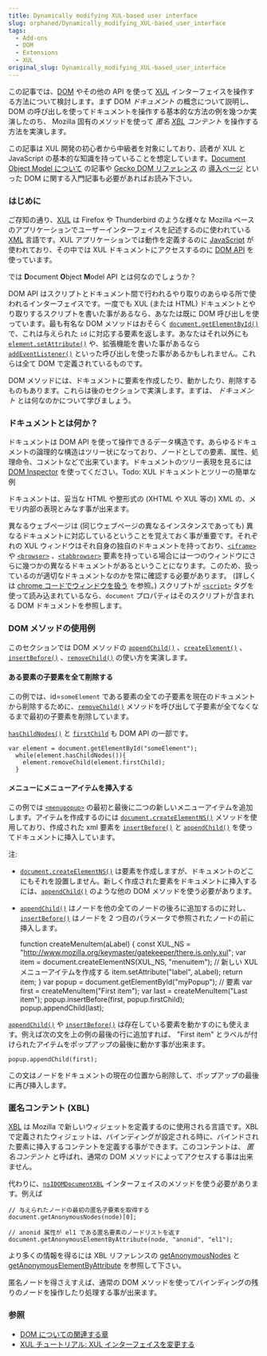 ```yaml
---
title: Dynamically modifying XUL-based user interface
slug: orphaned/Dynamically_modifying_XUL-based_user_interface
tags:
  - Add-ons
  - DOM
  - Extensions
  - XUL
original_slug: Dynamically_modifying_XUL-based_user_interface
---
```

この記事では、[DOM](ja/DOM) やその他の API を使って [XUL](ja/XUL) インターフェイスを操作する方法について検討します。まず DOM
_ドキュメント_
の概念について説明し、DOM の呼び出しを使ってドキュメントを操作する基本的な方法の例を幾つか実演したのち、 Mozilla 固有のメソッドを使って
_匿名 [XBL](ja/XBL) コンテント_
を操作する方法を実演します。

この記事は XUL 開発の初心者から中級者を対象にしており、読者が XUL と JavaScript の基本的な知識を持っていることを想定しています。[Document Object Model について](ja/About_the_Document_Object_Model) の記事や [Gecko DOM リファレンス](ja/Gecko_DOM_Reference) の [導入ページ](ja/Gecko_DOM_Reference/Introduction) といった DOM に関する入門記事も必要があればお読み下さい。

### はじめに

ご存知の通り、[XUL](ja/XUL) は Firefox や Thunderbird のような様々な Mozilla ベースのアプリケーションでユーザーインターフェイスを記述するのに使われている [XML](ja/XML) 言語です。XUL アプリケーションでは動作を定義するのに [JavaScript](ja/JavaScript) が使われており、その中では XUL ドキュメントにアクセスするのに [DOM API](ja/Gecko_DOM_Reference) を使っています。

では **D**ocument **O**bject **M**odel API とは何なのでしょうか？

DOM API はスクリプトとドキュメント間で行われるやり取りのあらゆる所で使われるインターフェイスです。一度でも XUL (または HTML) ドキュメントとやり取りするスクリプトを書いた事があるなら、あなたは既に DOM 呼び出しを使っています。最も有名な DOM メソッドはおそらく [`document.getElementById()`](ja/DOM/document.getElementById) で、これは与えられた `id` に対応する要素を返します。あなたはそれ以外にも [`element.setAttribute()`](ja/DOM/element.setAttribute) や、拡張機能を書いた事があるなら [`addEventListener()`](ja/DOM/element.addEventListener) といった呼び出しを使った事があるかもしれません。これらは全て DOM で定義されているものです。

DOM メソッドには、ドキュメントに要素を作成したり、動かしたり、削除するものもあります。これらは後のセクションで実演します。まずは、
_ドキュメント_
とは何なのかについて学びましょう。

### ドキュメントとは何か？

ドキュメントは DOM API を使って操作できるデータ構造です。あらゆるドキュメントの論理的な構造はツリー状になっており、ノードとしての要素、属性、処理命令、コメントなどで出来ています。ドキュメントのツリー表現を見るには [DOM Inspector](ja/DOM_Inspector) を使ってください。Todo: XUL ドキュメントとツリーの簡単な例

ドキュメントは、妥当な HTML や整形式の (XHTML や XUL 等の) XML の、メモリ内部の表現とみなす事が出来ます。

異なるウェブページは (同じウェブページの異なるインスタンスであっても) 異なるドキュメントに対応しているということを覚えておく事が重要です。それぞれの XUL ウィンドウはそれ自身の独自のドキュメントを持っており、[`<iframe>`](ja/XUL/iframe) や [`<browser>`](ja/XUL/browser) 、[`<tabbrowser>`](ja/XUL/tabbrowser) 要素を持っている場合には一つのウィンドウにさらに幾つかの異なるドキュメントがあるということになります。このため、扱っているのが適切なドキュメントなのかを常に確認する必要があります。 (詳しくは [chrome コードでウィンドウを扱う](ja/Working_with_windows_in_chrome_code) を参照。) スクリプトが [`<script>`](ja/XUL/script) タグを使って読み込まれているなら、`document` プロパティはそのスクリプトが含まれる DOM ドキュメントを参照します。

### DOM メソッドの使用例

このセクションでは DOM メソッドの [`appendChild()`](ja/DOM/element.appendChild) 、[`createElement()`](ja/DOM/document.createElement) 、[`insertBefore()`](ja/DOM/element.insertBefore) 、[`removeChild()`](ja/DOM/element.removeChild) の使い方を実演します。

#### ある要素の子要素を全て削除する

この例では、id=`someElement` である要素の全ての子要素を現在のドキュメントから削除するために、[`removeChild()`](ja/DOM/element.removeChild) メソッドを呼び出して子要素が全てなくなるまで最初の子要素を削除しています。

[`hasChildNodes()`](ja/DOM/element.hasChildNodes) と [`firstChild`](ja/DOM/element.firstChild) も DOM API の一部です。

    var element = document.getElementById("someElement");
      while(element.hasChildNodes()){
        element.removeChild(element.firstChild);
      }

#### メニューにメニューアイテムを挿入する

この例では [`<menupopup>`](ja/XUL/menupopup) の最初と最後に二つの新しいメニューアイテムを追加します。アイテムを作成するのには [`document.createElementNS()`](ja/DOM/document.createElementNS) メソッドを使用しており、作成された xml 要素を [`insertBefore()`](ja/DOM/element.insertBefore) と [`appendChild()`](ja/DOM/element.appendChild) を使ってドキュメントに挿入しています。

注:

- [`document.createElementNS()`](ja/DOM/document.createElementNS) は要素を作成しますが、ドキュメントのどこにもそれを設置しません。新しく作成された要素をドキュメントに挿入するには、[`appendChild()`](ja/DOM/element.appendChild) のような他の DOM メソッドを使う必要があります。
- [`appendChild()`](ja/DOM/element.appendChild) はノードを他の全てのノードの後ろに追加するのに対し、[`insertBefore()`](ja/DOM/element.insertBefore) はノードを 2 つ目のパラメータで参照されたノードの前に挿入します。

    function createMenuItem(aLabel) {
      const XUL_NS = "http://www.mozilla.org/keymaster/gatekeeper/there.is.only.xul";
      var item = document.createElementNS(XUL_NS, "menuitem"); // 新しい XUL メニューアイテムを作成する
      item.setAttribute("label", aLabel);
      return item;
    }
    var popup = document.getElementById("myPopup"); // <menupopup> 要素
    var first = createMenuItem("First item");
    var last = createMenuItem("Last item");
    popup.insertBefore(first, popup.firstChild);
    popup.appendChild(last);

[`appendChild()`](ja/DOM/element.appendChild) や [`insertBefore()`](ja/DOM/element.insertBefore) は存在している要素を動かすのにも使えます。例えば次の文を上の例の最後の行に追加すれば、 "First item" とラベルが付けられたアイテムをポップアップの最後に動かす事が出来ます。

    popup.appendChild(first);

この文はノードをドキュメントの現在の位置から削除して、ポップアップの最後に再び挿入します。

### 匿名コンテント (XBL)

[XBL](ja/XBL) は Mozilla で新しいウィジェットを定義するのに使用される言語です。XBL で定義されたウィジェットは、バインディングが設定される時に、バインドされた要素に挿入するコンテントを定義する事ができます。このコンテントは、
_匿名コンテント_
と呼ばれ、通常の DOM メソッドによってアクセスする事は出来ません。

代わりに、[`nsIDOMDocumentXBL`](ja/NsIDOMDocumentXBL) インターフェイスのメソッドを使う必要があります。例えば

    // 与えられたノードの最初の匿名子要素を取得する
    document.getAnonymousNodes(node)[0];

    // anonid 属性が el1 である匿名要素のノードリストを返す
    document.getAnonymousElementByAttribute(node, "anonid", "el1");

より多くの情報を得るには XBL リファレンスの [getAnonymousNodes](ja/XBL/XBL_1.0_Reference/DOM_Interfaces#getAnonymousNodes) と [getAnonymousElementByAttribute](ja/XBL/XBL_1.0_Reference/DOM_Interfaces#getAnonymousElementByAttribute) を参照して下さい。

匿名ノードを得さえすえば、通常の DOM メソッドを使ってバインディングの残りのノードを操作したり処理する事が出来ます。

### 参照

- [DOM についての関連する章](ja/XUL_Tutorial/Document_Object_Model)
- [XUL チュートリアル: XUL インターフェイスを変更する](ja/XUL_Tutorial/Modifying_a_XUL_Interface)
